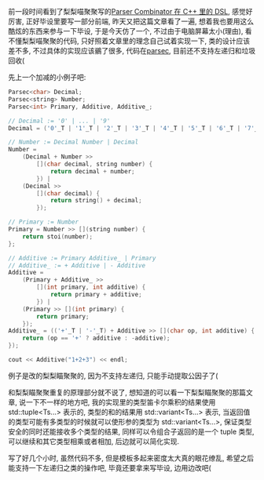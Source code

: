 前一段时间看到了梨梨喵聚聚写的[Parser Combinator 在 C++ 里的 DSL](https://zhuanlan.zhihu.com/p/25411428), 感觉好厉害, 正好毕设里要写一部分前端, 昨天又把这篇文章看了一遍, 想着我也要用这么酷炫的东西来参与一下毕设, 于是今天仿了一个, 不过由于电脑屏幕太小(理由), 看不懂梨梨喵聚聚的代码, 只好照着文章里的理念自己试着实现一下, 类的设计应该差不多, 不过具体的实现应该鶸了很多, 代码在[parsec](https://github.com/MU001999/parsec), 目前还不支持左递归和垃圾回收(

先上一个加减的小例子吧:

```cpp
Parsec<char> Decimal;
Parsec<string> Number;
Parsec<int> Primary, Additive, Additive_;

// Decimal := '0' | ... | '9'
Decimal = ('0'_T | '1'_T | '2'_T | '3'_T | '4'_T | '5'_T | '6'_T | '7'_T | '8'_T | '9'_T );

// Number := Decimal Number | Decimal
Number =
    (Decimal + Number >>
        [](char decimal, string number) {
            return decimal + number;
        }) |
    (Decimal >>
        [](char decimal) {
            return string() + decimal;
        });

// Primary := Number
Primary = Number >> [](string number) {
    return stoi(number);
};

// Additive := Primary Additive_ | Primary
// Additive_ := + Additive | - Additive
Additive =
    (Primary + Additive_ >>
        [](int primary, int additive) {
            return primary + additive;
        }) |
    (Primary >> [](int primary) {
        return primary;
    });
Additive_ = (('+'_T | '-'_T) + Additive >> [](char op, int additive) {
    return (op == '+' ? additive : -additive);
});

cout << Additive("1+2+3") << endl;
```

例子是改的梨梨瞄聚聚的, 因为不支持左递归, 只能手动提取公因子了(

和梨梨瞄聚聚重复的原理部分就不说了, 想知道的可以看一下梨梨瞄聚聚的那篇文章, 说一下不一样的地方吧, 我的实现里的类型笛卡尔乘积的结果使用 std::tuple<Ts...> 表示的, 类型的和的结果用 std::variant<Ts...> 表示, 当返回值的类型可能有多类型的时候就可以使形参的类型为 std::variant<Ts...>, 保证类型安全的同时还能接收多个类型的结果, 同样可以令组合子返回的是一个 tuple 类型, 可以继续和其它类型相乘或者相加, 后边就可以简化实现.

写了好几个小时, 虽然代码不多, 但是模板多起来密度太大真的眼花缭乱, 希望之后能支持一下左递归之类的操作吧, 毕竟还要拿来写毕设, 边用边改吧(
